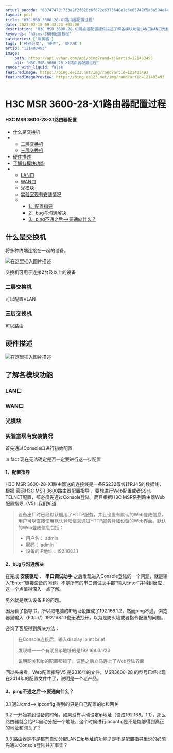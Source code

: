 ```yaml
---
arturl_encode: "68747470:733a2f2f626c6f672e6373646e2e6e65742f5a5a594e44592f:61727469636c652f64657461696c732f313231343033343933"
layout: post
title: "H3C-MSR-3600-28-X1路由器配置过程"
date: 2023-02-15 09:42:23 +08:00
description: "H3C MSR 3600-28-X1路由器配置硬件描述了解各模块功能LAN口WAN口光模块实验室现有"
keywords: "h3cmsr3600配置教程"
categories: ['服务器']
tags: ['经验分享', '硬件', '嵌入式']
artid: "121403493"
image:
    path: https://api.vvhan.com/api/bing?rand=sj&artid=121403493
    alt: "H3C-MSR-3600-28-X1路由器配置过程"
render_with_liquid: false
featuredImage: https://bing.ee123.net/img/rand?artid=121403493
featuredImagePreview: https://bing.ee123.net/img/rand?artid=121403493
---
```


# H3C MSR 3600-28-X1路由器配置过程

#### H3C MSR 3600-28-X1路由器配置

* [什么是交换机](#_1)
* + [二层交换机](#_5)
  + [三层交换机](#_7)
* [硬件描述](#_10)
* [了解各模块功能](#_12)
* + [LAN口](#LAN_13)
  + [WAN口](#WAN_15)
  + [光模块](#_17)
  + [实验室现有安装情况](#_19)
  + - [1、配置指导](#1_23)
    - [2、bug与沟通解决](#2bug_32)
    - [3、ping不通之后——>要通向什么？](#3ping_44)

## 什么是交换机

将多种终端连接在一起的设备。
  
![在这里插入图片描述](https://i-blog.csdnimg.cn/blog_migrate/b81ec2cf71cf04d125c5a29ebfa5fa4c.png)
  
交换机可用于连接2台及以上的设备

### 二层交换机

可以配置VLAN

### 三层交换机

可以路由

## 硬件描述

![在这里插入图片描述](https://i-blog.csdnimg.cn/blog_migrate/945b278edf68489781c406730b273df7.png)

## 了解各模块功能

### LAN口

### WAN口

### 光模块

### 实验室现有安装情况

首先通过Console口进行初始配置
  
In fact 现在无法确定是否一定要进行这一步配置

#### 1、配置指导

H3C MSR 3600-28-X1路由器送的连接线是一条RS232母线转RJ45的数据线，根据
[官网H3C MSR 3600路由器配置指导](http://www.h3c.com/cn/Service/Document_Software/Document_Center/Routers/Catalog/MSR/MSR_3600/?category=161946&subcategory=161956)
，要想进行Web配置或者SSH、TELNET配置，都必须先通过Console登陆。而且根据H3C MSR系列路由器Web配置指导（V5）我们知道

> 设备出厂时已经默认启用了HTTP服务，并且设置有默认的Web登陆信息，用户可以直接使用默认登陆信息通过HTTP服务登陆设备的Web界面。默认的Web登陆信息包括：
>
> * 用户名： admin
> * 密码： admin
> * 设备的IP地址：192.168.1.1

#### 2、bug与沟通解决

在完成
**安装驱动**
、
**串口调试助手**
之后发现进入Console登陆的一个问题，就是输入“Enter”链接设备的问题。不是所有的串口调试助手都“输入Enter”并得到反应，这一个点值得深入一点了解。

另外就是默认设备IP的问题。
  
因为看了指导书，所以把电脑的IP地址设置成了192.168.1.2，然而ping不通，浏览器里输入（http://）192.168.1.1也无法打开，以为是防火墙或者指令配置的问题。
  
咨询了客服得到解决方法：

> 在Console连接后，输入display ip int brief
>   
> 发现唯一一个有明显ip地址的是192.168.0.1/23
>   
> 说明网关和ip的配置都错了。调整之后立马连上了Web登陆界面

回过头来看，Web配置指导V5 是2016年的文件，MSR3600-28 的型号已经出现在2014年的配置文件中了，说明是一个老产品。

#### 3、ping不通之后——>要通向什么？

3.1 通过cmd——> ipconfig 得到的只是自己配置的ip和网关
  
3.2 一开始拿到设备的时候，如果没有手动设定ip地址（设成192.168。1.1），那么路由器就会给PC自动分配一个地址，这个时候进行ipconfig是不是能够得到真正的地址和网关了？
  
3.3 路由器是不是都有自动分配LAN口ip地址的功能？是不是配置指导里说的必须先通过Console登陆并非事实？